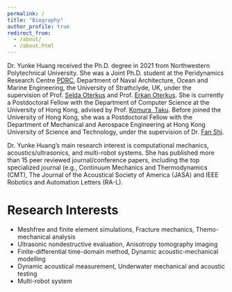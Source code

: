 ```yaml
---
permalink: /
title: "Biography"
author_profile: true
redirect_from: 
  - /about/
  - /about.html
---
```


Dr. Yunke Huang received the Ph.D. degree in 2021 from Northwestern Polytechnical
University. She was a Joint Ph.D. student at the Peridynamics Research Centre [PDRC](https://www.peridynamics.org/pdrc-aim), Department of Naval Architecture, Ocean and Marine Engineering, the University of Strathclyde, UK, under the supervision of Prof. [Selda Oterkus](https://www.strath.ac.uk/staff/oterkusseldams) and Prof. [Erkan Oterkus](https://www.strath.ac.uk/staff/oterkuserkandr). 
 She is currently a Postdoctoral Fellow with the Department of Computer
Science at the University of Hong Kong, advised by Prof. [Komura, Taku](https://www.cs.hku.hk/index.php/people/academic-staff/taku). Before joined the University of Hong Kong, she was a
Postdoctoral Fellow with the Department of Mechanical and Aerospace Engineering at
Hong Kong University of Science and Technology, under the supervision of Dr. [Fan Shi](https://seng.hkust.edu.hk/about/people/faculty/fan-shi).

Dr. Yunke Huang’s main research interest is computational mechanics,
acoustics/ultrasonics, and multi-robot systems. She has published more than 15 peer
reviewed journal/conference papers, including the top specialized journal (e.g., Continuum
Mechanics and Thermodynamics (CMT), The Journal of the Acoustical Society of
America (JASA) and IEEE Robotics and Automation Letters (RA-L).

Research Interests
======
* Meshfree and finite element simulations, Fracture mechanics, Themo-mechanical analysis
* Ultrasonic nondestructive evaluation, Anisotropy tomography imaging
* Finite-differential time-domain method, Dynamic acoustic-mechanical modelling
* Dynamic acoustical measurement, Underwater mechanical and acoustic testing
* Multi-robot system

